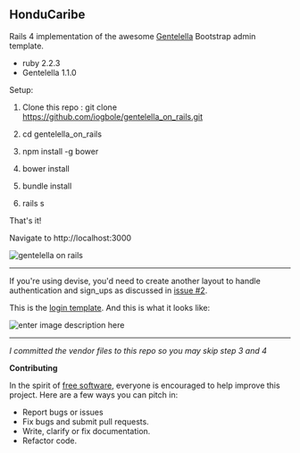 **HonduCaribe**
---------------------------
Rails 4 implementation of the awesome [Gentelella](https://github.com/puikinsh/gentelella) Bootstrap admin template.

- ruby 2.2.3
- Gentelella 1.1.0

Setup:
 1. Clone this repo :  git clone
    https://github.com/iogbole/gentelella_on_rails.git

 2. cd gentelella_on_rails

 3. npm install -g bower

 4. bower install

 5. bundle install

 6. rails s

That's it!

Navigate to   http://localhost:3000

![gentelella on rails ](https://cloud.githubusercontent.com/assets/2548160/16155032/63da00fa-34a5-11e6-917e-f7a616d7bd50.png)

------------------------------------------------------------------------
If you're using devise, you'd need to create another layout to handle authentication and sign_ups as discussed in [issue #2](https://github.com/iogbole/gentelella_on_rails/issues/2).

This is the [login template](https://gist.github.com/iogbole/a2f1ddf330cb5194967a1996369619e8). And this is what it looks like:

 ![enter image description here](https://cloud.githubusercontent.com/assets/2548160/14933076/fb9724d2-0e7a-11e6-8e3a-26c352576d07.png)

----------
*I committed the vendor files to this repo so you may skip step 3 and 4*

**Contributing**

In the spirit of [free software](http://www.fsf.org/licensing/essays/free-sw.html), everyone is encouraged to help improve this project. Here are a few ways you can pitch in:

 - Report bugs or issues
 - Fix bugs and submit pull requests.
 - Write, clarify or fix documentation.
 - Refactor code.
